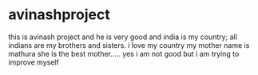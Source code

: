 # avinashproject
this is avinash project and he is very good
and india is my country;
all indians are my brothers and sisters.
i love my country
my mother name is mathura
she is the best mother.....
yes i am not good but i am trying to improve myself
